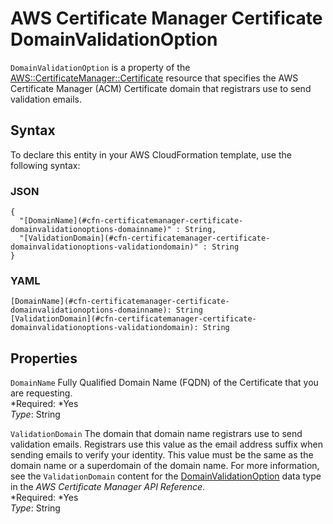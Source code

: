 # AWS Certificate Manager Certificate DomainValidationOption<a name="aws-properties-certificatemanager-certificate-domainvalidationoption"></a>

`DomainValidationOption` is a property of the [AWS::CertificateManager::Certificate](aws-resource-certificatemanager-certificate.md) resource that specifies the AWS Certificate Manager \(ACM\) Certificate domain that registrars use to send validation emails\.

## Syntax<a name="w3ab2c21c14d147b5"></a>

To declare this entity in your AWS CloudFormation template, use the following syntax:

### JSON<a name="aws-properties-certificatemanager-certificate-domainvalidationoption-syntax.json"></a>

```
{
  "[DomainName](#cfn-certificatemanager-certificate-domainvalidationoptions-domainname)" : String,
  "[ValidationDomain](#cfn-certificatemanager-certificate-domainvalidationoptions-validationdomain)" : String
}
```

### YAML<a name="aws-properties-certificatemanager-certificate-domainvalidationoption-syntax.yaml"></a>

```
[DomainName](#cfn-certificatemanager-certificate-domainvalidationoptions-domainname): String
[ValidationDomain](#cfn-certificatemanager-certificate-domainvalidationoptions-validationdomain): String
```

## Properties<a name="w3ab2c21c14d147b7"></a>

`DomainName`  <a name="cfn-certificatemanager-certificate-domainvalidationoptions-domainname"></a>
Fully Qualified Domain Name \(FQDN\) of the Certificate that you are requesting\.  
*Required: *Yes  
*Type*: String

`ValidationDomain`  <a name="cfn-certificatemanager-certificate-domainvalidationoptions-validationdomain"></a>
The domain that domain name registrars use to send validation emails\. Registrars use this value as the email address suffix when sending emails to verify your identity\. This value must be the same as the domain name or a superdomain of the domain name\. For more information, see the `ValidationDomain` content for the [DomainValidationOption](http://docs.aws.amazon.com/acm/latest/APIReference/API_DomainValidationOption.html) data type in the *AWS Certificate Manager API Reference*\.  
*Required: *Yes  
*Type*: String